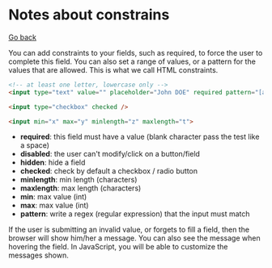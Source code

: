 # Notes about constrains

[Go back](../index.md#forms)

You can add constraints to your fields, such as required, to force the user to complete this field. You can also set a range of values, or a pattern for the values that are allowed. This is what we call HTML constraints.

```html
<!-- at least one letter, lowercase only -->
<input type="text" value="" placeholder="John DOE" required pattern="[a-z]+" />

<input type="checkbox" checked />

<input min="x" max="y" minlength="z" maxlength="t">
```

* **required**: this field must have a value (blank character pass the test like a space)
* **disabled**: the user can't modify/click on a button/field
* **hidden**: hide a field
* **checked**: check by default a checkbox / radio button
* **minlength**: min length (characters)
* **maxlength**: max length (characters)
* **min**: max value (int)
* **max**: max value (int)
* **pattern**: write a regex (regular expression) that the input must match

If the user is submitting an invalid value, or forgets to fill a field, then the browser will show him/her a message. You can also see the message when hovering the field. In JavaScript, you will be able to customize the messages shown.